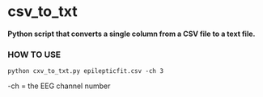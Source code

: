 # csv_to_txt

**Python script that converts a single column from a CSV file to a text file.**

### HOW TO USE

`python cxv_to_txt.py epilepticfit.csv -ch 3  `

-ch = the EEG channel number  
